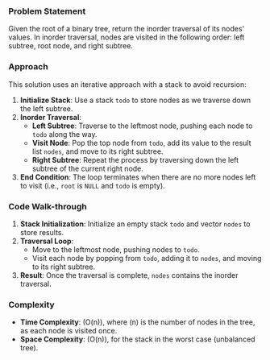 ### Problem Statement
Given the root of a binary tree, return the inorder traversal of its nodes' values. In inorder traversal, nodes are visited in the following order: left subtree, root node, and right subtree.

### Approach
This solution uses an iterative approach with a stack to avoid recursion:
1. **Initialize Stack**: Use a stack `todo` to store nodes as we traverse down the left subtree.
2. **Inorder Traversal**:
   - **Left Subtree**: Traverse to the leftmost node, pushing each node to `todo` along the way.
   - **Visit Node**: Pop the top node from `todo`, add its value to the result list `nodes`, and move to its right subtree.
   - **Right Subtree**: Repeat the process by traversing down the left subtree of the current right node.
3. **End Condition**: The loop terminates when there are no more nodes left to visit (i.e., `root` is `NULL` and `todo` is empty).

### Code Walk-through
1. **Stack Initialization**: Initialize an empty stack `todo` and vector `nodes` to store results.
2. **Traversal Loop**:
   - Move to the leftmost node, pushing nodes to `todo`.
   - Visit each node by popping from `todo`, adding it to `nodes`, and moving to its right subtree.
3. **Result**: Once the traversal is complete, `nodes` contains the inorder traversal.

### Complexity
- **Time Complexity**: \(O(n)\), where \(n\) is the number of nodes in the tree, as each node is visited once.
- **Space Complexity**: \(O(n)\), for the stack in the worst case (unbalanced tree).
